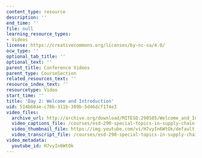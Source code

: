 ```yaml
---
content_type: resource
description: ''
end_time: ''
file: null
learning_resource_types:
- Videos
license: https://creativecommons.org/licenses/by-nc-sa/4.0/
ocw_type: ''
optional_tab_title: ''
optional_text: ''
parent_title: Conference Videos
parent_type: CourseSection
related_resources_text: ''
resource_index_text: ''
resourcetype: Video
start_time: ''
title: 'Day 2: Welcome and Introduction'
uid: 514b60ae-c70b-311b-309b-5d46dcf174e3
video_files:
  archive_url: http://archive.org/download/MITESD.290S05/Welcome_and_Introduction_day2-220k.mp4
  video_captions_file: /courses/esd-290-special-topics-in-supply-chain-management-spring-2005/4cd98686c2de57b8a7365181332732ed_H7vyIn6WtOk.vtt
  video_thumbnail_file: https://img.youtube.com/vi/H7vyIn6WtOk/default.jpg
  video_transcript_file: /courses/esd-290-special-topics-in-supply-chain-management-spring-2005/d15f733c6a9b34476d2896808490ba58_H7vyIn6WtOk.pdf
video_metadata:
  youtube_id: H7vyIn6WtOk
---
```

